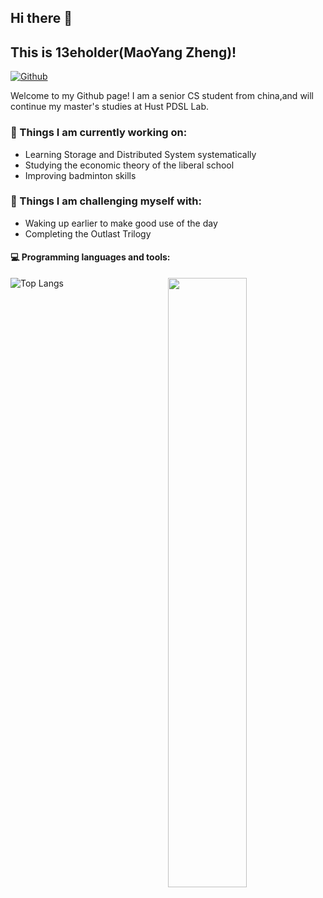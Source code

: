 ## Hi there 👋
## This is 13eholder(MaoYang Zheng)!
[![Github](https://img.shields.io/badge/-Github-000?style=flat&logo=Github&logoColor=white)](https://github.com/13eholder)

Welcome to my Github page! I am a senior CS student from china,and will continue my master's studies at Hust PDSL Lab.

### 🌱 Things I am currently working on: 
- Learning Storage and Distributed System systematically 
- Studying the economic theory of the liberal school
- Improving badminton skills

### :muscle: Things I am challenging myself with:
- Waking up earlier to make good use of the day
- Completing the Outlast Trilogy


#### :computer: Programming languages and tools: 
<p>
	<img width="50%" align="right" src="https://github-readme-stats.vercel.app/api?username=13eholder&show_icons=true&hide_border=true" />
  
![Top Langs](https://github-readme-stats.vercel.app/api/top-langs/?username=13eholder)


